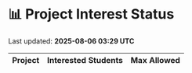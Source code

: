 # 📊 Project Interest Status

Last updated: **2025-08-06 03:29 UTC**

| Project | Interested Students | Max Allowed |
|---------|---------------------|-------------|
